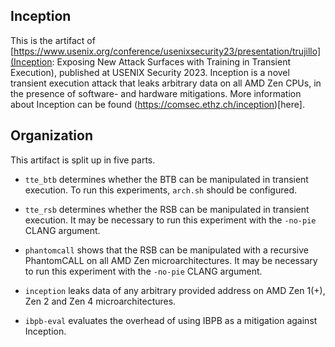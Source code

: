 ## Inception

This is the artifact of [https://www.usenix.org/conference/usenixsecurity23/presentation/trujillo](Inception: Exposing New Attack Surfaces with Training in Transient Execution), published at USENIX Security 2023. Inception is a novel transient execution attack that leaks arbitrary data on all AMD Zen CPUs, in the presence of software- and hardware mitigations. More information about Inception can be found (https://comsec.ethz.ch/inception)[here].

## Organization

This artifact is split up in five parts.

* `tte_btb` determines whether the BTB can be manipulated in transient execution. To run this experiments, `arch.sh` should be configured.

* `tte_rsb` determines whether the RSB can be manipulated in transient execution. It may be necessary to run this experiment with the `-no-pie` CLANG argument.

* `phantomcall` shows that the RSB can be manipulated with a recursive PhantomCALL on all AMD Zen microarchitectures. It may be necessary to run this experiment with the `-no-pie` CLANG argument.

* `inception` leaks data of any arbitrary provided address on AMD Zen 1(+), Zen 2 and Zen 4 microarchitectures.

* `ibpb-eval` evaluates the overhead of using IBPB as a mitigation against Inception.
